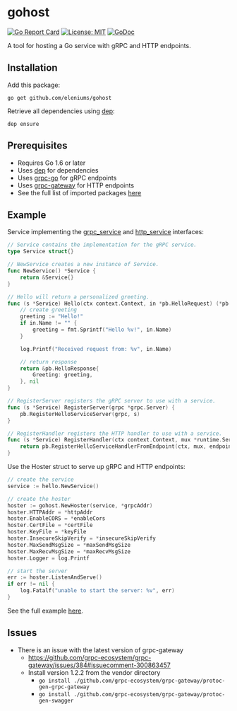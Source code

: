 # gohost

[![Go Report Card](https://goreportcard.com/badge/github.com/eleniums/gohost)](https://goreportcard.com/report/github.com/eleniums/gohost) [![License: MIT](https://img.shields.io/badge/License-MIT-yellow.svg)](https://github.com/eleniums/gohost/blob/master/LICENSE) [![GoDoc](https://godoc.org/github.com/eleniums/gohost?status.svg)](https://godoc.org/github.com/eleniums/gohost)

A tool for hosting a Go service with gRPC and HTTP endpoints.

## Installation

Add this package:
```
go get github.com/eleniums/gohost
```

Retrieve all dependencies using [dep](https://github.com/golang/dep):
```
dep ensure
```

## Prerequisites

- Requires Go 1.6 or later
- Uses [dep](https://github.com/golang/dep) for dependencies
- Uses [grpc-go](https://github.com/grpc/grpc-go) for gRPC endpoints
- Uses [grpc-gateway](https://github.com/grpc-ecosystem/grpc-gateway) for HTTP endpoints
- See the full list of imported packages [here](https://godoc.org/github.com/eleniums/gohost?imports)

## Example

Service implementing the [grpc_service](https://github.com/eleniums/gohost/blob/master/grpc_service.go) and [http_service](https://github.com/eleniums/gohost/blob/master/http_service.go) interfaces:
```go
// Service contains the implementation for the gRPC service.
type Service struct{}

// NewService creates a new instance of Service.
func NewService() *Service {
	return &Service{}
}

// Hello will return a personalized greeting.
func (s *Service) Hello(ctx context.Context, in *pb.HelloRequest) (*pb.HelloResponse, error) {
	// create greeting
	greeting := "Hello!"
	if in.Name != "" {
		greeting = fmt.Sprintf("Hello %v!", in.Name)
	}

	log.Printf("Received request from: %v", in.Name)

	// return response
	return &pb.HelloResponse{
		Greeting: greeting,
	}, nil
}

// RegisterServer registers the gRPC server to use with a service.
func (s *Service) RegisterServer(grpc *grpc.Server) {
	pb.RegisterHelloServiceServer(grpc, s)
}

// RegisterHandler registers the HTTP handler to use with a service.
func (s *Service) RegisterHandler(ctx context.Context, mux *runtime.ServeMux, endpoint string, opts []grpc.DialOption) error {
	return pb.RegisterHelloServiceHandlerFromEndpoint(ctx, mux, endpoint, opts)
}
```

Use the Hoster struct to serve up gRPC and HTTP endpoints:
```go
// create the service
service := hello.NewService()

// create the hoster
hoster := gohost.NewHoster(service, *grpcAddr)
hoster.HTTPAddr = *httpAddr
hoster.EnableCORS = *enableCors
hoster.CertFile = *certFile
hoster.KeyFile = *keyFile
hoster.InsecureSkipVerify = *insecureSkipVerify
hoster.MaxSendMsgSize = *maxSendMsgSize
hoster.MaxRecvMsgSize = *maxRecvMsgSize
hoster.Logger = log.Printf

// start the server
err := hoster.ListenAndServe()
if err != nil {
	log.Fatalf("unable to start the server: %v", err)
}
```

See the full example [here](https://github.com/eleniums/gohost/tree/master/examples/hello).

## Issues
- There is an issue with the latest version of grpc-gateway
    - https://github.com/grpc-ecosystem/grpc-gateway/issues/384#issuecomment-300863457
    - Install version 1.2.2 from the vendor directory
        - `go install ./github.com/grpc-ecosystem/grpc-gateway/protoc-gen-grpc-gateway`
        - `go install ./github.com/grpc-ecosystem/grpc-gateway/protoc-gen-swagger`
